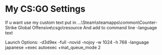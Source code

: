 # My CS:GO Settings

If u want use my custom text put in ...\Steam\steamapps\common\Counter-Strike Global Offensive\csgo\resource
And add to command line -language text

Launch Options: -d3d9ex -full -novid -nojoy -w 1024 -h 768 -language japanese +exec autoexec +mat_queue_mode 2

